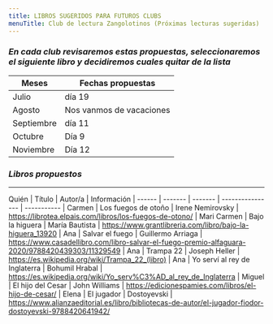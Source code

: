 ```yaml
---
title: LIBROS SUGERIDOS PARA FUTUROS CLUBS
menuTitle: Club de lectura Zangolotinos (Próximas lecturas sugeridas)
---
```

### ***En cada club revisaremos estas propuestas, seleccionaremos el siguiente libro y decidiremos cuales quitar de la lista***
|Meses|Fechas propuestas|
|-----|-----------------|
|Julio|día 19|
|Agosto|Nos vanmos de vacaciones|
|Septiembre|día 11|
|Octubre|Día 9|
|Noviembre|Día 12|
### ***Libros propuestos***
***
Quién  | Título  | Autor/a | Información |
------ | ------- | ------- | ---------------- | ----------- |
Carmen | Los fuegos de otoño | Irene Nemirovsky | https://librotea.elpais.com/libros/los-fuegos-de-otono/ |
Mari Carmen | Bajo la higuera | María Bautista | https://www.grantlibreria.com/libro/bajo-la-higuera_13920 |
Ana | Salvar el fuego | Guillermo Arriaga | https://www.casadellibro.com/libro-salvar-el-fuego-premio-alfaguara-2020/9788420439303/11329549 |
Ana | Trampa 22 | Joseph Heller | https://es.wikipedia.org/wiki/Trampa_22_(libro) |
Ana | Yo serví al rey de Inglaterra | Bohumil Hrabal | https://es.wikipedia.org/wiki/Yo_serv%C3%AD_al_rey_de_Inglaterra |
Miguel | El hijo del Cesar | John Williams | https://edicionespamies.com/libros/el-hijo-de-cesar/ |
Elena | El jugador | Dostoyevski | https://www.alianzaeditorial.es/libro/bibliotecas-de-autor/el-jugador-fiodor-dostoyevski-9788420641942/ 
